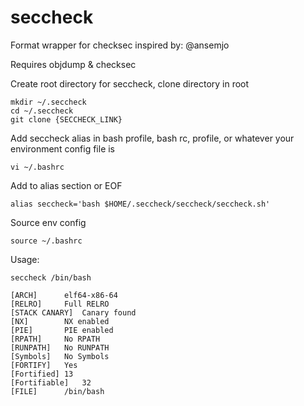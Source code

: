 # seccheck
Format wrapper for checksec inspired by:  @ansemjo

Requires objdump & checksec

Create root directory for seccheck, clone directory in root
```
mkdir ~/.seccheck
cd ~/.seccheck
git clone {SECCHECK_LINK}
```
Add seccheck alias in bash profile, bash rc, profile, or whatever your environment config file is
```
vi ~/.bashrc
```
Add to alias section or EOF
```
alias seccheck='bash $HOME/.seccheck/seccheck/seccheck.sh'
```
Source env config
```
source ~/.bashrc
```
Usage:
```
seccheck /bin/bash

[ARCH]		elf64-x86-64
[RELRO]		Full RELRO
[STACK CANARY]	Canary found
[NX]		NX enabled
[PIE]		PIE enabled
[RPATH]		No RPATH
[RUNPATH]	No RUNPATH
[Symbols]	No Symbols
[FORTIFY]	Yes
[Fortified]	13
[Fortifiable]	32
[FILE]		/bin/bash
```

